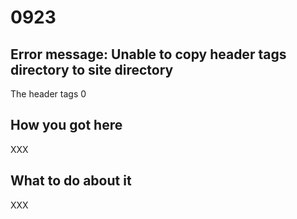 # 0923

## Error message: Unable to copy header tags directory to site directory

The header tags 0 

## How you got here

XXX 

## What to do about it

XXX



